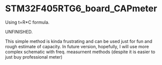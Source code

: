 # STM32F405RTG6_board_CAPmeter
Using t=R*C formula.

UNFINISHED.

This simple method is kinda frustrating and can be used just for fun and rough estimate of capacity. 
In future version, hopefully, I will use more complex schematic with  freq. measurnent methods (despite it is easier to just buy professional meter)
